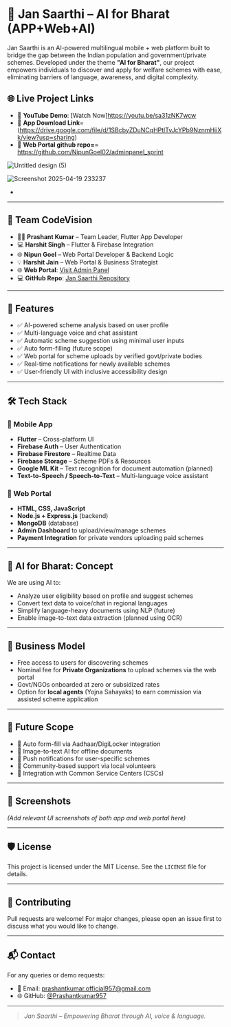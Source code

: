 # 🚀 Jan Saarthi – AI for Bharat (APP+Web+AI)

Jan Saarthi is an AI-powered multilingual mobile + web platform built to bridge the gap between the Indian population and government/private schemes. Developed under the theme **"AI for Bharat"**, our project empowers individuals to discover and apply for welfare schemes with ease, eliminating barriers of language, awareness, and digital complexity.

## 🌐 Live Project Links

- 📱 **YouTube Demo**: [Watch Now]https://youtu.be/sa31zNK7wcw
- 📱 **App Download Link**= (https://drive.google.com/file/d/1SBcbyZDuNCqHPtlTvJcYPb9NznmHiiXk/view?usp=sharing)
- 📱 **Web Portal github repo=**= https://github.com/NipunGoel02/adminpanel_sprint


![Untitled design (5)](https://github.com/user-attachments/assets/91a294e2-9626-47c9-9e2d-402861608a39)

![Screenshot 2025-04-19 233237](https://github.com/user-attachments/assets/3daa8c4c-0beb-4e82-aa0c-7915ff927ced)


-

---

## 👥 Team CodeVision

- 🧑‍💼 **Prashant Kumar** – Team Leader, Flutter App Developer  
- 💻 **Harshit Singh** – Flutter & Firebase Integration  
- 🌐 **Nipun Goel** – Web Portal Developer & Backend Logic  
- 💡 **Harshit Jain** – Web Portal & Business Strategist
-  🌐 **Web Portal**: [Visit Admin Panel](https://admin-panel-qbdp.onrender.com/)
- 💻 **GitHub Repo**: [Jan Saarthi Repository](https://github.com/Prashantkumar957/Jan_Saarthi)

---

## 📱 Features

- ✅ AI-powered scheme analysis based on user profile
- ✅ Multi-language voice and chat assistant
- ✅ Automatic scheme suggestion using minimal user inputs
- ✅ Auto form-filling (future scope)
- ✅ Web portal for scheme uploads by verified govt/private bodies
- ✅ Real-time notifications for newly available schemes
- ✅ User-friendly UI with inclusive accessibility design

---

## 🛠️ Tech Stack

### 🔹 Mobile App
- **Flutter** – Cross-platform UI
- **Firebase Auth** – User Authentication
- **Firebase Firestore** – Realtime Data
- **Firebase Storage** – Scheme PDFs & Resources
- **Google ML Kit** – Text recognition for document automation (planned)
- **Text-to-Speech / Speech-to-Text** – Multi-language voice assistant

### 🔹 Web Portal
- **HTML, CSS, JavaScript**
- **Node.js + Express.js** (backend)
- **MongoDB** (database)
- **Admin Dashboard** to upload/view/manage schemes
- **Payment Integration** for private vendors uploading paid schemes

---

## 🧠 AI for Bharat: Concept

We are using AI to:
- Analyze user eligibility based on profile and suggest schemes
- Convert text data to voice/chat in regional languages
- Simplify language-heavy documents using NLP (future)
- Enable image-to-text data extraction (planned using OCR)

---

## 💼 Business Model

- Free access to users for discovering schemes
- Nominal fee for **Private Organizations** to upload schemes via the web portal
- Govt/NGOs onboarded at zero or subsidized rates
- Option for **local agents** (Yojna Sahayaks) to earn commission via assisted scheme application

---

## 🚀 Future Scope

- 🤖 Auto form-fill via Aadhaar/DigiLocker integration
- 📝 Image-to-text AI for offline documents
- 📣 Push notifications for user-specific schemes
- 👥 Community-based support via local volunteers
- 🔗 Integration with Common Service Centers (CSCs)

---

## 📸 Screenshots

_(Add relevant UI screenshots of both app and web portal here)_

---

## 🛡️ License

This project is licensed under the MIT License. See the `LICENSE` file for details.

---

## 🤝 Contributing

Pull requests are welcome! For major changes, please open an issue first to discuss what you would like to change.

---

## 📬 Contact

For any queries or demo requests:

- 📧 Email: [prashantkumar.official957@gmail.com](mailto:prashantkumar.official957@gmail.com)
- 🌐 GitHub: [@Prashantkumar957](https://github.com/Prashantkumar957)

---

> _Jan Saarthi – Empowering Bharat through AI, voice & language._
